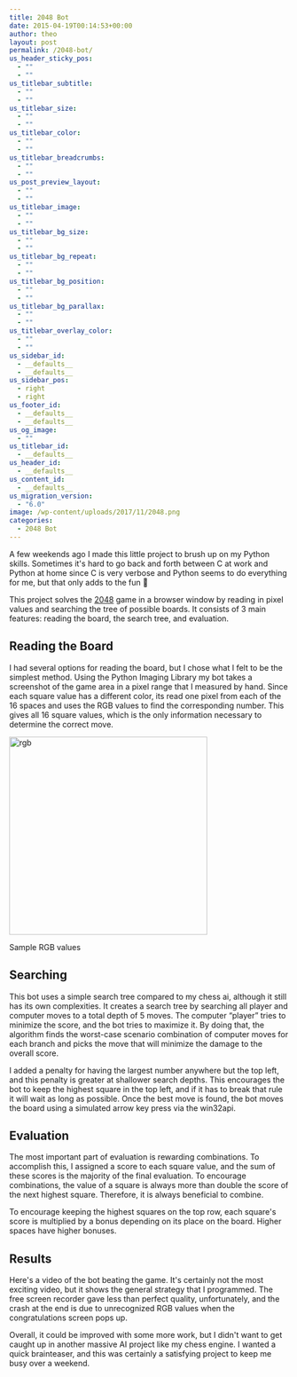 ```yaml
---
title: 2048 Bot
date: 2015-04-19T00:14:53+00:00
author: theo
layout: post
permalink: /2048-bot/
us_header_sticky_pos:
  - ""
  - ""
us_titlebar_subtitle:
  - ""
  - ""
us_titlebar_size:
  - ""
  - ""
us_titlebar_color:
  - ""
  - ""
us_titlebar_breadcrumbs:
  - ""
  - ""
us_post_preview_layout:
  - ""
  - ""
us_titlebar_image:
  - ""
  - ""
us_titlebar_bg_size:
  - ""
  - ""
us_titlebar_bg_repeat:
  - ""
  - ""
us_titlebar_bg_position:
  - ""
  - ""
us_titlebar_bg_parallax:
  - ""
  - ""
us_titlebar_overlay_color:
  - ""
  - ""
us_sidebar_id:
  - __defaults__
  - __defaults__
us_sidebar_pos:
  - right
  - right
us_footer_id:
  - __defaults__
  - __defaults__
us_og_image:
  - ""
us_titlebar_id:
  - __defaults__
us_header_id:
  - __defaults__
us_content_id:
  - __defaults__
us_migration_version:
  - "6.0"
image: /wp-content/uploads/2017/11/2048.png
categories:
  - 2048 Bot
---
```

A few weekends ago I made this little project to brush up on my Python skills. Sometimes it's hard to go back and forth between C at work and Python at home since C is very verbose and Python seems to do everything for me, but that only adds to the fun 🙂

This project solves the <a href="http://gabrielecirulli.github.io/2048/" target="_blank" rel="noopener noreferrer">2048</a> game in a browser window by reading in pixel values and searching the tree of possible boards. It consists of 3 main features: reading the board, the search tree, and evaluation.

## **Reading the Board**

I had several options for reading the board, but I chose what I felt to be the simplest method. Using the Python Imaging Library my bot takes a screenshot of the game area in a pixel range that I measured by hand. Since each square value has a different color, its read one pixel from each of the 16 spaces and uses the RGB values to find the corresponding number. This gives all 16 square values, which is the only information necessary to determine the correct move.

<div id="attachment_180" style="width: 367px" class="wp-caption alignnone">
  <a ref="magnificPopup" href="https://i1.wp.com/theokanning.com/////wp-content/uploads/2015/04/rgb.png?ssl=1"><img aria-describedby="caption-attachment-180" class="wp-image-180" src="https://i1.wp.com/theokanning.com/////wp-content/uploads/2015/04/rgb.png?resize=357%2C357&#038;ssl=1" alt="rgb" width="357" height="357" srcset="https://i1.wp.com/theokanning.com/wp-content/uploads/2015/04/rgb.png?w=500&ssl=1 500w, https://i1.wp.com/theokanning.com/wp-content/uploads/2015/04/rgb.png?resize=150%2C150&ssl=1 150w, https://i1.wp.com/theokanning.com/wp-content/uploads/2015/04/rgb.png?resize=300%2C300&ssl=1 300w" sizes="(max-width: 357px) 100vw, 357px" data-recalc-dims="1" /></a>
  
  <p id="caption-attachment-180" class="wp-caption-text">
    Sample RGB values
  </p>
</div>

## **Searching**

This bot uses a simple search tree compared to my chess ai, although it still has its own complexities. It creates a search tree by searching all player and computer moves to a total depth of 5 moves. The computer &#8220;player&#8221; tries to minimize the score, and the bot tries to maximize it. By doing that, the algorithm finds the worst-case scenario combination of computer moves for each branch and picks the move that will minimize the damage to the overall score.

I added a penalty for having the largest number anywhere but the top left, and this penalty is greater at shallower search depths. This encourages the bot to keep the highest square in the top left, and if it has to break that rule it will wait as long as possible. Once the best move is found, the bot moves the board using a simulated arrow key press via the win32api.

## **Evaluation**

The most important part of evaluation is rewarding combinations. To accomplish this, I assigned a score to each square value, and the sum of these scores is the majority of the final evaluation. To encourage combinations, the value of a square is always more than double the score of the next highest square. Therefore, it is always beneficial to combine.

To encourage keeping the highest squares on the top row, each square's score is multiplied by a bonus depending on its place on the board. Higher spaces have higher bonuses.

## **Results**

Here's a video of the bot beating the game. It's certainly not the most exciting video, but it shows the general strategy that I programmed. The free screen recorder gave less than perfect quality, unfortunately, and the crash at the end is due to unrecognized RGB values when the congratulations screen pops up.

<span class="embed-youtube" style="text-align:center; display: block;"></span>

Overall, it could be improved with some more work, but I didn't want to get caught up in another massive AI project like my chess engine. I wanted a quick brainteaser, and this was certainly a satisfying project to keep me busy over a weekend.